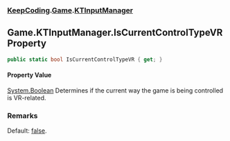 ### [KeepCoding](KeepCoding.md 'KeepCoding').[Game](KeepCoding_Game.md 'KeepCoding.Game').[KTInputManager](KeepCoding_Game_KTInputManager.md 'KeepCoding.Game.KTInputManager')
## Game.KTInputManager.IsCurrentControlTypeVR Property
```csharp
public static bool IsCurrentControlTypeVR { get; }
```
#### Property Value
[System.Boolean](https://docs.microsoft.com/en-us/dotnet/api/System.Boolean 'System.Boolean')
Determines if the current way the game is being controlled is VR-related.  
### Remarks
Default: [false](https://docs.microsoft.com/en-us/dotnet/csharp/language-reference/builtin-types/bool 'https://docs.microsoft.com/en-us/dotnet/csharp/language-reference/builtin-types/bool').  
